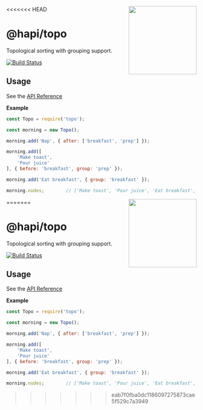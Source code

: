 <<<<<<< HEAD
<a href="http://hapijs.com"><img src="https://raw.githubusercontent.com/hapijs/assets/master/images/family.png" width="180px" align="right" /></a>

# @hapi/topo

Topological sorting with grouping support.

[![Build Status](https://secure.travis-ci.org/hapijs/topo.svg?branch=master)](http://travis-ci.org/hapijs/topo)

## Usage

See the [API Reference](API.md)

**Example**
```js
const Topo = require('topo');

const morning = new Topo();

morning.add('Nap', { after: ['breakfast', 'prep'] });

morning.add([
    'Make toast',
    'Pour juice'
], { before: 'breakfast', group: 'prep' });

morning.add('Eat breakfast', { group: 'breakfast' });

morning.nodes;        // ['Make toast', 'Pour juice', 'Eat breakfast', 'Nap']
```
=======
<a href="http://hapijs.com"><img src="https://raw.githubusercontent.com/hapijs/assets/master/images/family.png" width="180px" align="right" /></a>

# @hapi/topo

Topological sorting with grouping support.

[![Build Status](https://secure.travis-ci.org/hapijs/topo.svg?branch=master)](http://travis-ci.org/hapijs/topo)

## Usage

See the [API Reference](API.md)

**Example**
```js
const Topo = require('topo');

const morning = new Topo();

morning.add('Nap', { after: ['breakfast', 'prep'] });

morning.add([
    'Make toast',
    'Pour juice'
], { before: 'breakfast', group: 'prep' });

morning.add('Eat breakfast', { group: 'breakfast' });

morning.nodes;        // ['Make toast', 'Pour juice', 'Eat breakfast', 'Nap']
```
>>>>>>> eab7f0fba0dc1186097275873cae5f529c7a3949
